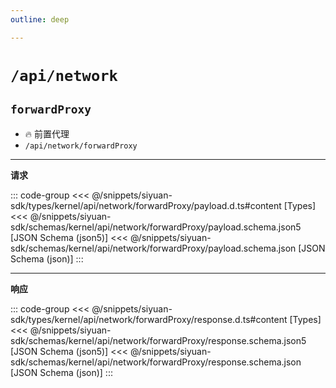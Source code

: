 ```yaml
---
outline: deep

---
```


# `/api/network`

## `forwardProxy`

- 🔥 前置代理
- `/api/network/forwardProxy`

---
**请求**

::: code-group
<<< @/snippets/siyuan-sdk/types/kernel/api/network/forwardProxy/payload.d.ts#content [Types]
<<< @/snippets/siyuan-sdk/schemas/kernel/api/network/forwardProxy/payload.schema.json5 [JSON Schema (json5)]
<<< @/snippets/siyuan-sdk/schemas/kernel/api/network/forwardProxy/payload.schema.json [JSON Schema (json)]
:::

---
**响应**

::: code-group
<<< @/snippets/siyuan-sdk/types/kernel/api/network/forwardProxy/response.d.ts#content [Types]
<<< @/snippets/siyuan-sdk/schemas/kernel/api/network/forwardProxy/response.schema.json5 [JSON Schema (json5)]
<<< @/snippets/siyuan-sdk/schemas/kernel/api/network/forwardProxy/response.schema.json [JSON Schema (json)]
:::
